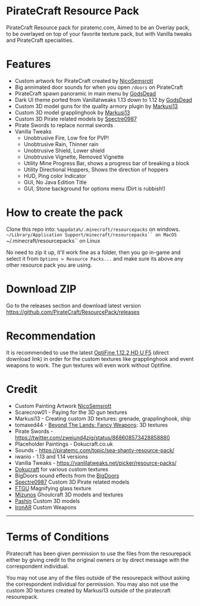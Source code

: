 # PirateCraft Resource Pack
PirateCraft Resource pack for piratemc.com, Aimed to be an Overlay pack, to be overlayed on top of your favorite texture pack, but with Vanilla tweaks and PirateCraft specialities. 

# Features
- Custom artwork for PirateCraft created by [NicoSemsrott](https://www.instagram.com/panpukinart/?hl=en)
- Big annimated door sounds for when you open ```/doors``` on PirateCraft 
- PirateCraft spawn panoramic in main menu by [GodsDead](https://piratemc.com/members/GodsDead/)
- Dark UI theme ported from Vanillatweaks 1.13 down to 1.12 by [GodsDead](https://piratemc.com/members/GodsDead/)
- Custom 3D model guns for the quality armory plugin by [Markusi13](https://piratemc.com/members/Markusi13/)
- Custom 3D model grapplinghook by [Markusi13](https://piratemc.com/members/Markusi13/)
- Custom 3D Pirate related models by [Spectre0987](https://github.com/Spectre0987/PirateMod-1.14)
- Pirate Swords to replace normal swords
- Vanilla Tweaks
  - Unobtrusive Fire, Low fire for PVP!
  - Unobtrusive Rain, Thinner rain
  - Unobtrusive Shield, Lower shield
  - Unobtrusive Vignette, Removed Vignette
  - Utility Mine Progress Bar, shows a progress bar of breaking a block
  - Utility Directional Hoppers, Shows the direction of hoppers
  - HUD, Ping color Indicator
  - GUI, No Java Edition Title
  - GUI, Stone background for options menu (Dirt is rubbish!)

# How to create the pack
Clone this repo into:
 ```%appdata%/.minecraft/resourcepacks``` on windows.
 ```~/Library/Application Support/minecraft/resourcepacks`` on MacOS
 ```~/.minecraft/resourcepacks`` on Linux

 No need to zip it up, it'll work fine as a folder, then you go in-game and select it from ```Options > Resource Packs...``` and make sure its above any other resource pack you are using.

# Download ZIP 
Go to the releases section and download latest version
https://github.com/PirateCraft/ResourcePack/releases

# Recommendation 
It is recommended to use the latest [OptiFine 1.12.2 HD U F5](https://optifine.net/downloadx?f=OptiFine_1.12.2_HD_U_F5.jar&x=8ba5193007a58520168e7f78ef7aff2f) (direct download link) in order for the custom textures like grapplinghook and event weapons to work. The gun textures will even work without Optifine.

# Credit
- Custom Painting Artwork [NicoSemsrott](https://www.instagram.com/panpukinart/?hl=en)
- Scarecrow01 - Paying for the 3D gun textures
- Markusi13 - Creating custom 3D textures: grenade, grapplinghook, ship 
- tomaxed44 - [Beyond The Lands: Fancy Weapons](http://minecraft.curseforge.com/projects/beyond-the-lands): 3D textures
- Pirate Swords - https://twitter.com/zweiund4zig/status/868608573428858880
- Placeholder Paintings - Dokucraft.co.uk
- Sounds - https://piratemc.com/topic/sea-shanty-resource-pack/
- iwanio - 1.13 and 1.14 versions
- Vanilla Tweaks - https://vanillatweaks.net/picker/resource-packs/
- [Dokucraft](https://dokucraft.co.uk/stash/) for various custom textures
- BigDoors sound effects from the [BigDoors](https://www.spigotmc.org/resources/big-doors.58669/)
- [Spectre0987](https://github.com/Spectre0987/PirateMod-1.14) Custom 3D Pirate related models
- [FTGU](https://www.curseforge.com/minecraft/mc-mods/from-the-ground-up) Magnifying glass texture
- [Mizunos](https://www.ghoulcraft.com/medieval-pirate) Ghoulcraft 3D models and textures
- [Pashjn](https://github.com/PolLamesch) Custom 3D models
- [IronAR](https://piratemc.com/members/IronAR/) Custom Weapons



-----------------------------------------------------
# Terms of Conditions

Piratecraft has been given permission to use the files from the resourepack either by giving credit to the original owners or by direct message with the correspondent individual.

You may not use any of the files outside of the resourepack without asking the correspondent individual for permission.
You may also not use the custom 3D textures created by Markusi13 outside of the piratecraft resourepack.

